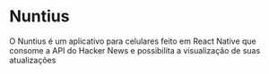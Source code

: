 # Nuntius

O Nuntius é um aplicativo para celulares feito em React Native que consome a API do Hacker News e possibilita a visualização de suas atualizações

